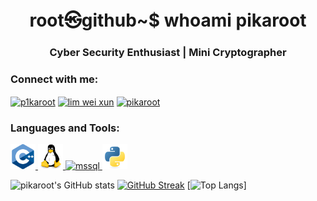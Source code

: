 <h1 align="center">root㉿github~$ whoami pikaroot</h1>
<h3 align="center">Cyber Security Enthusiast | Mini Cryptographer</h3>

<h3 align="left">Connect with me:</h3>
<p align="left">
<a href="https://twitter.com/p1karoot" target="blank"><img align="center" src="https://raw.githubusercontent.com/rahuldkjain/github-profile-readme-generator/master/src/images/icons/Social/twitter.svg" alt="p1karoot" height="30" width="40" /></a>
<a href="https://linkedin.com/in/limweixun" target="blank"><img align="center" src="https://raw.githubusercontent.com/rahuldkjain/github-profile-readme-generator/master/src/images/icons/Social/linked-in-alt.svg" alt="lim wei xun" height="30" width="40" /></a>
<a href="https://instagram.com/pikaroot" target="blank"><img align="center" src="https://raw.githubusercontent.com/rahuldkjain/github-profile-readme-generator/master/src/images/icons/Social/instagram.svg" alt="pikaroot" height="30" width="40" /></a>
</p>

<h3 align="left">Languages and Tools:</h3>
<p align="left"> <a href="https://www.w3schools.com/cpp/" target="_blank" rel="noreferrer"> <img src="https://raw.githubusercontent.com/devicons/devicon/master/icons/cplusplus/cplusplus-original.svg" alt="cplusplus" width="40" height="40"/> </a> <a href="https://www.linux.org/" target="_blank" rel="noreferrer"> <img src="https://raw.githubusercontent.com/devicons/devicon/master/icons/linux/linux-original.svg" alt="linux" width="40" height="40"/> </a> <a href="https://www.microsoft.com/en-us/sql-server" target="_blank" rel="noreferrer"> <img src="https://www.svgrepo.com/show/303229/microsoft-sql-server-logo.svg" alt="mssql" width="40" height="40"/> </a> <a href="https://www.python.org" target="_blank" rel="noreferrer"> <img src="https://raw.githubusercontent.com/devicons/devicon/master/icons/python/python-original.svg" alt="python" width="40" height="40"/> </a> </p>


![pikaroot's GitHub stats](https://github-readme-stats.vercel.app/api?username=pikaroot&theme=github_dark&show_icons=true)
[![GitHub Streak](http://github-readme-streak-stats.herokuapp.com?user=pikaroot&theme=github-dark-blue)](https://git.io/streak-stats)
[![Top Langs](https://github-readme-stats.vercel.app/api/top-langs/?username=pikaroot&layout=compact&theme=github_dark)]





